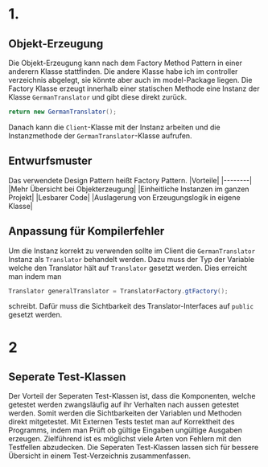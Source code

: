 # 1.
## Objekt-Erzeugung
Die Objekt-Erzeugung kann nach dem Factory Method Pattern in einer anderern Klasse stattfinden. Die andere Klasse habe ich im controller verzeichnis abgelegt, sie könnte aber auch im model-Package liegen.
Die Factory Klasse erzeugt innerhalb einer statischen Methode eine Instanz der Klasse ``GermanTranslator`` und gibt diese direkt zurück.
```Java
return new GermanTranslator(); 
```
Danach kann die ``Client``-Klasse mit der Instanz arbeiten und die Instanzmethode der ``GermanTranslator``-Klasse aufrufen.
## Entwurfsmuster
Das verwendete Design Pattern heißt Factory Pattern.
|Vorteile|
|--------|
|Mehr Übersicht bei Objekterzeugung|
|Einheitliche Instanzen im ganzen Projekt|
|Lesbarer Code|
|Auslagerung von Erzeugungslogik in eigene Klasse|

## Anpassung für Kompilerfehler
Um die Instanz korrekt zu verwenden sollte im Client die 
`` GermanTranslator `` Instanz als `` Translator `` behandelt werden.
Dazu muss der Typ der Variable welche den Translator hält auf `` Translator `` gesetzt werden. Dies erreicht man indem man
```Java
Translator generalTranslator = TranslatorFactory.gtFactory(); 
```
schreibt. Dafür muss die Sichtbarkeit des Translator-Interfaces auf ``
public
`` gesetzt werden.

# 2
## Seperate Test-Klassen
Der Vorteil der Seperaten Test-Klassen ist, dass die Komponenten, welche getestet werden
zwangsläufig auf ihr Verhalten nach aussen getestet werden. Somit werden die Sichtbarkeiten
der Variablen und Methoden direkt mitgetestet. Mit Externen Tests testet man auf Korrektheit
des Programms, indem man Prüft ob gültige Eingaben ungültige Ausgaben erzeugen. Zielführend
ist es möglichst viele Arten von Fehlern mit den Testfellen abzudecken. Die Seperaten
Test-Klassen lassen sich für bessere Übersicht in einem Test-Verzeichnis zusammenfassen.